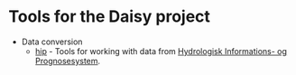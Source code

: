 # Tools for the Daisy project

- Data conversion
   * [hip](hip) - Tools for working with data from [Hydrologisk Informations- og Prognosesystem](https://hip.dataforsyningen.dk/pages/about.html).

